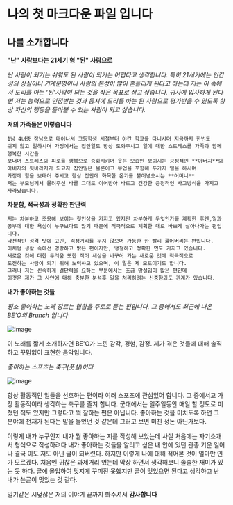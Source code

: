 # **나의 첫 마크다운 파일 입니다**

## 나를 소개합니다


**"난" 사람보다는 21세기 형 "된" 사람으로**

_난 사람이 되기는 쉬워도 된 사람이 되기는 어렵다고 생각합니다._
_특히 21세기에는 인간성의 상실이니 기계문명이니 사람의 본성이 많이 흔들리게 된다고 하는데_
_저는 이 속에서 도리를 아는 ‘된’사람이 되는 것을 작은 목표로 삼고 싶습니다._
_귀사에 입사하게 된다면 저는 능력으로 인정받는 것과 동시에 도리를 아는 된 사람으로_
_평가받을 수 있도록 항상 자신의 행동을 돌아볼 수 있는 사람이 되고 싶습니다._

**저의 가족들은 이렇습니다**

    1남 4녀중 장남으로 태어나셔 고등학생 시절부터 야간 학교를 다니시며 지금까지 한번도
    쉬지 않고 일하시며 가정에서는 집안일도 항상 도와주시고 일에 대한 스트레스를 가족과 함께 행복한 시간을
    보내며 스트레스와 피로를 행복으로 승화시키며 웃는 모습만 보이시는 긍정적인 **아버지**와
    아버지의 뒷바라지가 되고자 집안일은 물론이고 부업을 포함해 두가지 일을 하시며
    가정에 힘을 보태어 주시고 항상 집안에 화목한 온기를 불어넣으시는 **어머니**
    저는 부모님께서 물려주신 바를 그대로 이어받아 바르고 건강한 긍정적인 사고방식을 가지고 자라났습니다.

**차분함, 적극성과 정확한 판단력**

    저는 차분하고 조용해 보이는 첫인상을 가지고 있지만 차분하게 무엇인가를 계획한 후엔,일과
    공부에 대한 욕심이 누구보다도 많기 때문에 적극적으로 계획한 대로 바쁘게 살아나가는 편입니다.
    낙천적인 성격 탓에 고민, 걱정거리를 두지 않으며 가능한 한 빨리 풀어버리는 편입니다.
    이처럼 생활 속에선 명랑하고 밝은 편이지만, 냉철하고 정확한 면도 가지고 있습니다.
    새로운 것에 대한 두려움 또한 적어 세상을 바꾸어 가는 새로운 것에 적극적으로
    도전하는 사람이 되기 위해 노력하고 있으며, 이 말은 제 모토이기도 합니다.
    그러나 저는 신속하게 결단력을 요하는 부분에서는 조금 망설임이 많은 편인데
    이것은 제가 그 사안에 대해 충분한 분석후 일을 처리하려는 신중함과도 관계가 있습니다.
    
**내가 좋아하는 것들**

_평소 좋아하는 노래 장르는 힙합을 주로로 듣는 편입니다._
_그 중에서도 최근에 나온 BE'O의 Brunch 입니다_

![image](https://user-images.githubusercontent.com/112447424/196166839-2c222b49-7ccb-41d6-af8b-cbaa67b9fd98.png)

이 노래를 짧게 소개하자면 
BE'O가 느낀 감각, 경험, 감정. 제가 겪은 것들에 대해 솔직하고 꾸밈없이 표현한 음악입니다.

_좋아하는 스포츠는 축구(풋살)이다._

![image](https://user-images.githubusercontent.com/112447424/196170120-d8b1d0e5-67c6-4683-a99a-46bd9e7f901f.png)

항상 활동적인 일들을 선호하는 편이라 여러 스포츠에 관심있어 합니다.
그 중에서고 가장 활동적이라 생각하는 축구를 즐겨 합니다.
군대에서는 일주일동안 매일 할 정도로  미쳤던 적도 있지만 그렇다고 썩 잘하는 편은 아닙니다.
좋아하는 것을 미치도록 하면 그 분야에 천재가 된다는 말을 들었던 것 같은데 그러고 보면 미친 정돈 아닌가보다.

이렇게 내가 누구인지 내가 뭘 좋아하는 지를 작성해 보았는데 사실 처음에는 자기소개서
형식으로 작성하려다 내가 좋아하는 것들을 알리고 싶은 내 안에 있던 관종 기운 일어나 결국 이도 저도 아닌
글이 되버렸다. 하지만 이렇게 나에 대해 적어본 것이 얼마만 인가 모르겠다.
처음엔 귀찮은 과제거리 였는데 막상 하면서 생각해보니 솔솔한 재미가 있는 듯 하다.
글에 몰입하여 멋지게 꾸미진 못했지만 글이 멋있으면 된다고 생각하고 난 내가 쓴글이 멋있는 것 같다.

일기같은 시덮잖은 저의 이야기 끝까지 봐주셔서 **감사합니다**
